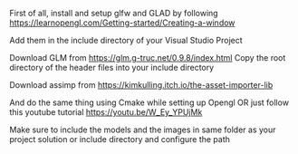 First of all, install and setup glfw and GLAD by following 
https://learnopengl.com/Getting-started/Creating-a-window

Add them in the include directory of your Visual Studio Project

Download GLM from https://glm.g-truc.net/0.9.8/index.html
Copy the root directory of the header files into your include directory

Download assimp from https://kimkulling.itch.io/the-asset-importer-lib

And do the same thing using Cmake while setting up Opengl 
OR just follow this youtube tutorial https://youtu.be/W_Ey_YPUjMk

Make sure to include the models and the images in same folder as your project solution or include directory and configure the path

